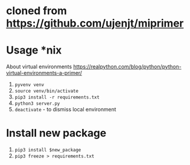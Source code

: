 # cloned from https://github.com/ujenjt/miprimer

# Usage *nix

About virtual environments
https://realpython.com/blog/python/python-virtual-environments-a-primer/

1. `pyvenv venv`
2. `source venv/bin/activate`
3. `pip3 install -r requirements.txt`
5. `python3 server.py`
6. `deactivate` - to dismiss local environment

# Install new package

1. `pip3 install $new_package`
2. `pip3 freeze > requirements.txt`
